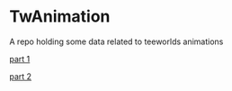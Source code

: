 # TwAnimation
A repo holding some data related to teeworlds animations

[part 1](https://www.youtube.com/watch?v=gABqBXb7XYA)

[part 2](https://www.youtube.com/watch?v=7uvuk0on8GM)
